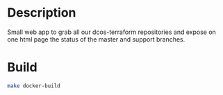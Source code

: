 # Description
Small web app to grab all our dcos-terraform repositories and
expose on one html page the status of the master and support branches.

# Build
```bash
make docker-build
```
